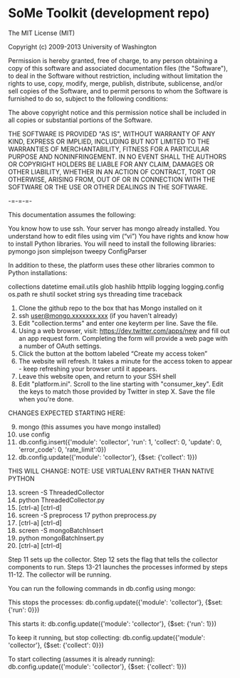 SoMe Toolkit (development repo)
=========

The MIT License (MIT)

Copyright (c) 2009-2013 University of Washington

Permission is hereby granted, free of charge, to any person obtaining a copy of this software and associated documentation files (the "Software"), to deal in the Software without restriction, including without limitation the rights to use, copy, modify, merge, publish, distribute, sublicense, and/or sell copies of the Software, and to permit persons to whom the Software is furnished to do so, subject to the following conditions:

The above copyright notice and this permission notice shall be included in all copies or substantial portions of the Software.

THE SOFTWARE IS PROVIDED "AS IS", WITHOUT WARRANTY OF ANY KIND, EXPRESS OR IMPLIED, INCLUDING BUT NOT LIMITED TO THE WARRANTIES OF MERCHANTABILITY, FITNESS FOR A PARTICULAR PURPOSE AND NONINFRINGEMENT. IN NO EVENT SHALL THE AUTHORS OR COPYRIGHT HOLDERS BE LIABLE FOR ANY CLAIM, DAMAGES OR OTHER LIABILITY, WHETHER IN AN ACTION OF CONTRACT, TORT OR OTHERWISE, ARISING FROM, OUT OF OR IN CONNECTION WITH THE SOFTWARE OR THE USE OR OTHER DEALINGS IN THE SOFTWARE.

-=-=-=-

This documentation assumes the following:

You know how to use ssh. Your server has mongo already installed. You understand how to edit files using vim (“vi”) You have rights and know how to install Python libraries. You will need to install the following libraries: pymongo json simplejson tweepy ConfigParser

In addition to these, the platform uses these other libraries common to Python installations:

collections datetime email.utils glob hashlib httplib logging logging.config os.path re shutil socket string sys threading time traceback

1. Clone the github repo to the box that has Mongo installed on it
2. ssh user@mongo.xxxxxxx.xxx (if you haven't already)
3. Edit "collection.terms" and enter one keyterm per line.  Save the file.
4. Using a web browser, visit: https://dev.twitter.com/apps/new and fill out an app request form.  Completing the form will provide a web page with a number of OAuth settings.
5. Click the button at the bottom labeled “Create my access token”
6. The website will refresh.  It takes a minute for the access token to appear - keep refreshing your browser until it appears.
7. Leave this website open, and return to your SSH shell
8. Edit "platform.ini".  Scroll to the line starting with "consumer_key".  Edit the keys to match those provided by Twitter in step X. Save the file when you're done.

CHANGES EXPECTED STARTING HERE:

9. mongo (this assumes you have mongo installed)
10. use config
11. db.config.insert({'module': 'collector', 'run': 1, 'collect': 0, 'update': 0, 'error_code': 0, 'rate_limit':0})
12. db.config.update({'module': 'collector'}, {$set: {'collect': 1}})

THIS WILL CHANGE: NOTE: USE VIRTUALENV RATHER THAN NATIVE PYTHON

13. screen -S ThreadedCollector
14. python ThreadedCollector.py
15. [ctrl-a] [ctrl-d]
16. screen -S preprocess
17 python preprocess.py
18. [ctrl-a] [ctrl-d]
19. screen -S mongoBatchInsert
20. python mongoBatchInsert.py
21. [ctrl-a] [ctrl-d]

Step 11 sets up the collector. Step 12 sets the flag that tells the collector components to run. Steps 13-21 launches the processes informed by steps 11-12. The collector will be running.

You can run the following commands in db.config using mongo:

This stops the processes: db.config.update({'module': 'collector'}, {$set: {'run': 0}})

This starts it: db.config.update({'module': 'collector'}, {$set: {'run': 1}})

To keep it running, but stop collecting: db.config.update({'module': 'collector'}, {$set: {'collect': 0}})

To start collecting (assumes it is already running): db.config.update({'module': 'collector'}, {$set: {'collect': 1}})
